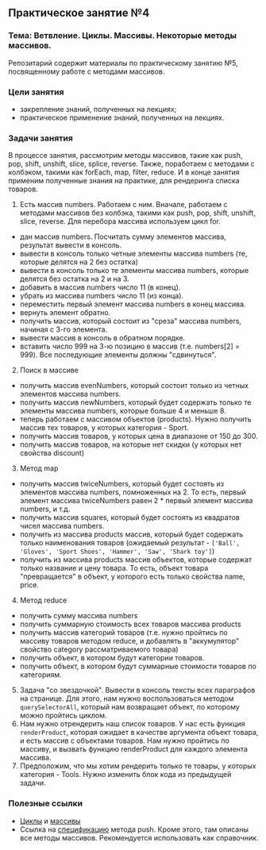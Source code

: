 ## Практическое занятие №4

### Тема: Ветвление. Циклы. Массивы. Некоторые методы массивов.

Репозитарий содержит материалы по практическому занятию №5, посвященному работе с методами массивов.

### Цели занятия
- закрепление знаний, полученных на лекциях;
- практическое применение знаний, полученных на лекциях.

### Задачи занятия
В процессе занятия, рассмотрим методы массивов, такие как push, pop, shift, unshift, slice, splice, reverse. Также, поработаем с методами с колбэком, такими как forEach, map, filter, reduce. И в конце занятия применим полученные знания на практике, для рендеринга списка товаров.

1. Есть массив numbers. Работаем с ним. Вначале, работаем с методами массивов без колбэка, такими как push, pop, shift, unshift, slice, reverse. Для перебора массива используем цикл for.
 - дан массив numbers. Посчитать сумму элементов массива, результат вывести в консоль.
 - вывести в консоль только четные элементы массива numbers (те, которые делятся на 2 без остатка)
 - вывести в консоль только те элементы массива numbers, которые делятся без остатка на 2 и на 3.
 - добавить в массив numbers число 11 (в конец).
 - убрать из массива numbers число 11 (из конца).
 - переместить первый элемент массива numbers в конец массива.
 - вернуть элемент обратно.
 - получить массив, который состоит из "среза" массива numbers, начиная с 3-го элемента.
 - вывести массив в консоль в обратном порядке.
 - вставить число 999 на 3-ю позицию в массив (т.е. numbers[2] = 999). Все последующие элементы должны "сдвинуться".
2. Поиск в массиве
 - получить массив evenNumbers, который состоит только из четных элементов массива numbers.
 - получить массив newNumbers, который будет содержать только те элементы массива numbers, которые больше 4 и меньше 8.
 - теперь работаем с массивом объектов (products). Нужно получить массив тех товаров, у которых категория - Sport.
 - получить массив товаров, у которых цена в диапазоне от 150 до 300.
 - получить массив товаров, на которые нет скидки (у которых нет свойства discount)
3. Метод map
 - получить массив twiceNumbers, который будет состоять из элементов массива numbers, помноженных на 2. То есть, первый элемент массива twiceNumbers равен 2 * первый элемент массива numbers, и т.д.
 - получить массив squares, который будет состоять из квадратов чисел массива numbers.
 - получить из массива products массив, который будет содержать только наименования товаров (ожидаемый результат - `['Ball', 'Gloves', 'Sport Shoes', 'Hammer', 'Saw', 'Shark toy']`)
 - получить из массива products массив объектов, которые содержат только название и цену товара. То есть, объект товара "превращается" в объект, у которого есть только свойства name, price.
4. Метод reduce
 - получить сумму массива numbers
 - получить суммарную стоимость всех товаров массива products
 - получить массив категорий товаров (т.е. нужно пройтись по массиву товаров методом reduce, и добавлять в "аккумулятор" свойство category рассматриваемого товара)
 - получить объект, в котором будут категории товаров.
 - получить объект, в котором будут суммарные стоимости товаров по категориям.
5. Задача "со звездочкой". Вывести в консоль тексты всех параграфов на странице. Для этого, нам нужно воспользоваться методом `querySelectorAll`, который нам возвращает объект, по которому можно пройтись циклом.
6. Нам нужно отрендерить наш список товаров. У нас есть функция `renderProduct`, которая ожидает в качестве аргумента объект товара, и есть массив с объектами товаров. Нам нужно пройтись по массиву, и вызвать функцию renderProduct для каждого элемента массива.
7. Предположим, что мы хотим рендерить только те товары, у которых категория - Tools. Нужно изменить блок кода из предыдущей задачи.

### Полезные ссылки
 - [Циклы](https://learn.javascript.ru/while-for) и [массивы](https://learn.javascript.ru/array)
 - Ссылка на [спецификацию](https://developer.mozilla.org/en-US/docs/Web/JavaScript/Reference/Global_Objects/Array/push) метода push. Кроме этого, там описаны все методы массивов. Рекомендуется использовать как справочник.
